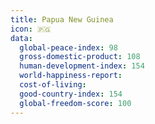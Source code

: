 ```yaml
---
title: Papua New Guinea
icon: 🇵🇬
data:
  global-peace-index: 98
  gross-domestic-product: 108
  human-development-index: 154
  world-happiness-report:
  cost-of-living:
  good-country-index: 154
  global-freedom-score: 100
---
```

